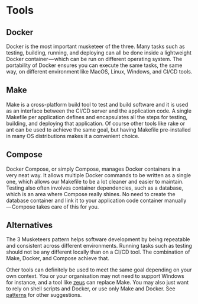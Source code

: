 # Tools

## Docker

Docker is the most important musketeer of the three. Many tasks such as testing, building, running, and deploying can all be done inside a lightweight Docker container — which can be run on different operating system. The portability of Docker ensures you can execute the same tasks, the same way, on different environment like MacOS, Linux, Windows, and CI/CD tools.

## Make

Make is a cross-platform build tool to test and build software and it is used as an interface between the CI/CD server and the application code. A single Makefile per application defines and encapsulates all the steps for testing, building, and deploying that application. Of course other tools like rake or ant can be used to achieve the same goal, but having Makefile pre-installed in many OS distributions makes it a convenient choice.

## Compose

Docker Compose, or simply Compose, manages Docker containers in a very neat way. It allows multiple Docker commands to be written as a single one, which allows our Makefile to be a lot cleaner and easier to maintain. Testing also often involves container dependencies, such as a database, which is an area where Compose really shines. No need to create the database container and link it to your application code container manually — Compose takes care of this for you.

## Alternatives

The 3 Musketeers pattern helps software development by being repeatable and consistent across different environments. Running tasks such as testing should not be any different locally than on a CI/CD tool. The combination of Make, Docker, and Compose achieve that.

Other tools can definitely be used to meet the same goal depending on your own context. You or your organisation may not need to support Windows for instance, and a tool like [zeus][linkZeus] can replace Make. You may also just want to rely on shell scripts and Docker, or use only Make and Docker. See [patterns][linkPatterns] for other suggestions.


[linkPatterns]: patterns
[linkZeus]: https://github.com/dreadl0ck/zeus
